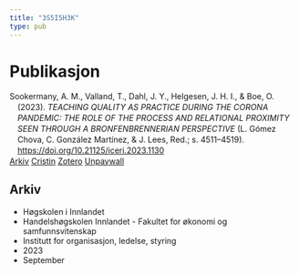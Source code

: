 ```yaml
---
title: "3S5I5H3K"
type: pub
---
```

<h1>Publikasjon</h1>
<article id="csl-bib-container-3S5I5H3K" class="csl-bib-container">
  <div class="csl-bib-body" style="line-height: 1.35; padding-left: 1em; text-indent:-1em;">
  <div class="csl-entry">Sookermany, A. M., Valland, T., Dahl, J. Y., Helgesen, J. H. I., &amp; Boe, O. (2023). <i>TEACHING QUALITY AS PRACTICE DURING THE CORONA PANDEMIC: THE ROLE OF THE PROCESS AND RELATIONAL PROXIMITY SEEN THROUGH A BRONFENBRENNERIAN PERSPECTIVE</i> (L. G&#xF3;mez Chova, C. Gonz&#xE1;lez Mart&#xED;nez, &amp; J. Lees, Red.; s. 4511&#x2013;4519). <a href="https://doi.org/10.21125/iceri.2023.1130">https://doi.org/10.21125/iceri.2023.1130</a></div>
</div>
  <div class="csl-bib-buttons">
    <a href="#taxonomy-article-3S5I5H3K" class="csl-bib-button">Arkiv</a>
    <a href="https://app.cristin.no/results/show.jsf?id=2178892" alt="Cristin URL" class="csl-bib-button">Cristin</a>
    <a href="http://zotero.org/groups/5402882/items/3S5I5H3K" alt="Zotero URL" class="csl-bib-button">Zotero</a>
    <a href="https://doi.org/10.21125/iceri.2023.1130" class="csl-bib-button">Unpaywall</a>
  </div>
  <div id="csl-bib-meta-container-3S5I5H3K"></div>
</article>
<div id="csl-bib-meta-3S5I5H3K" class="csl-bib-meta">
  <article id="taxonomy-article-3S5I5H3K" class="taxonomy-article">
    <h1>Arkiv</h1>
    <ul>
      <li>Høgskolen i Innlandet</li>
      <li>Handelshøgskolen Innlandet - Fakultet for økonomi og samfunnsvitenskap</li>
      <li>Institutt for organisasjon, ledelse, styring</li>
      <li>2023</li>
      <li>September</li>
    </ul>
  </article>
</div>
